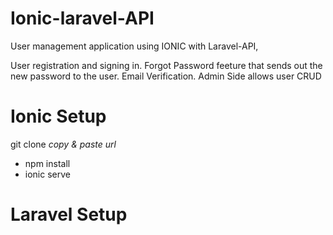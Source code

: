 # Ionic-laravel-API
User management application using IONIC with Laravel-API, 


User registration and signing in.
Forgot Password feeture that sends out the new password to the user.
Email Verification.
Admin Side allows user CRUD

# Ionic Setup
 git clone *copy & paste url* 
* npm install
* ionic serve

# Laravel Setup
